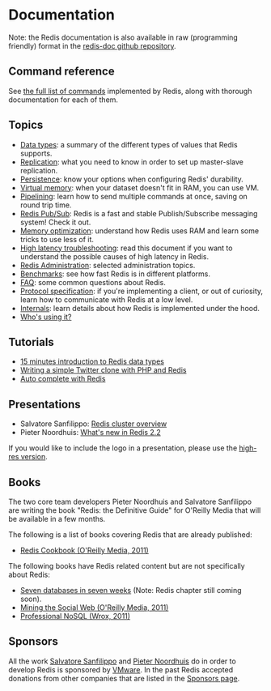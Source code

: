 Documentation
===

Note: the Redis documentation is also available in raw (programming friendly) format in the [redis-doc github repository](http://github.com/antirez/redis-doc).

Command reference
---

See [the full list of commands](/commands) implemented by Redis, along
with thorough documentation for each of them.

Topics
---

* [Data types](/topics/data-types): a summary of the different types of values
  that Redis supports.
* [Replication](/topics/replication): what you need to know in order to
set up master-slave replication.
* [Persistence](/topics/persistence): know your options when configuring
Redis' durability.
* [Virtual memory](/topics/virtual-memory): when your dataset doesn't
fit in RAM, you can use VM.
* [Pipelining](/topics/pipelining): learn how to send multiple commands
at once, saving on round trip time.
* [Redis Pub/Sub](topics/pubsub): Redis is a fast and stable Publish/Subscribe messaging system! Check it out.
* [Memory optimization](/topics/memory-optimization): understand how
Redis uses RAM and learn some tricks to use less of it.
* [High latency troubleshooting](/topics/latency): read this document if you want to understand the possible causes of high latency in Redis.
* [Redis Administration](/topics/admin): selected administration topics.
* [Benchmarks](/topics/benchmarks): see how fast Redis is in different
platforms.
* [FAQ](/topics/faq): some common questions about Redis.
* [Protocol specification](/topics/protocol): if you're implementing a
client, or out of curiosity, learn how to communicate with Redis at a
low level.
* [Internals](/topics/internals): learn details about how Redis is
implemented under the hood.
* [Who's using it?](/topics/whos-using-redis)

Tutorials
---

* [15 minutes introduction to Redis data types](/topics/data-types-intro)
* [Writing a simple Twitter clone with PHP and Redis](/topics/twitter-clone)
* [Auto complete with Redis](http://antirez.com/post/autocomplete-with-redis.html)

Presentations
-------------

* Salvatore Sanfilippo: [Redis cluster overview](/presentation/Redis_Cluster.pdf)
* Pieter Noordhuis: [What's new in Redis 2.2](/presentation/Pnoordhuis_whats_new_in_2_2.pdf)

If you would like to include the logo in a presentation, please use the
[high-res version](/images/redis-300dpi.png).

Books
---

The two core team developers Pieter Noordhuis and Salvatore Sanfilippo are writing the book "Redis: the Definitive Guide" for O'Reilly Media that will be available in a few months.

The following is a list of books covering Redis that are already published:

* [Redis Cookbook (O'Reilly Media, 2011)](http://shop.oreilly.com/product/0636920020127.do)

The following books have Redis related content but are not specifically about Redis:

* [Seven databases in seven weeks](http://pragprog.com/book/rwdata/seven-databases-in-seven-weeks) (Note: Redis chapter still coming soon).
* [Mining the Social Web (O'Reilly Media, 2011)](http://shop.oreilly.com/product/0636920010203.do)
* [Professional NoSQL (Wrox, 2011)](http://www.wrox.com/WileyCDA/WroxTitle/Professional-NoSQL.productCd-047094224X.html)

Sponsors
---

All the work [Salvatore Sanfilippo](http://twitter.com/antirez) and [Pieter Noordhuis](http://twitter.com/pnoordhuis) do in order to develop Redis is sponsored by [VMware](http://vmware.com). In the past Redis accepted donations from other companies that are listed in the [Sponsors page](/topics/sponsors).
